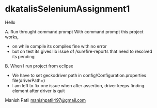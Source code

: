 # dkatalisSeleniumAssignment1

Hello



A. Run throught command prompt
With command prompt this project works, 
- on while compile its compiles fine with no error 
- but on test its gives lib issue of /surefire-reports that need to resolved its pending


B. When I run project from eclipse 
- We have to set geckodriver path in config/Configuration.properties file(driverPath=)
- I am left to fix one issue when after assertion, driver keeps finding element after driver is quit


Manish Patil
manishpatil497@gmail.com
